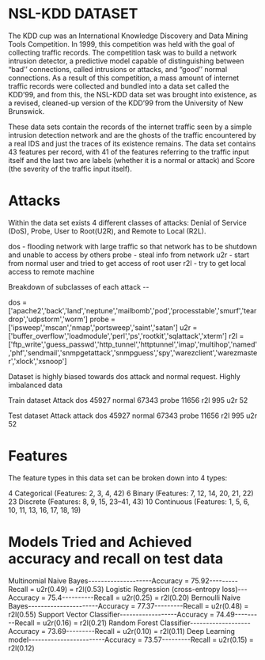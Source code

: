 # NSL-KDD DATASET
The KDD cup was an International Knowledge Discovery and Data Mining Tools Competition. 
In 1999, this competition was held with the goal of collecting traffic records. 
The competition task was to build a network intrusion detector, a predictive model capable of distinguishing between “bad’’ connections, 
called intrusions or attacks, and “good’’ normal connections. 
As a result of this competition, a mass amount of internet traffic records were collected and bundled into a data set called the KDD’99, 
and from this, the NSL-KDD data set was brought into existence, as a revised, cleaned-up version of the KDD’99 from the University of New Brunswick.

These data sets contain the records of the internet traffic seen by a simple intrusion detection network and are the ghosts of the traffic encountered by a real IDS 
and just the traces of its existence remains. 
The data set contains 43 features per record, with 41 of the features referring to the traffic input itself and
the last two are labels (whether it is a normal or attack) and Score (the severity of the traffic input itself).

# Attacks

Within the data set exists 4 different classes of attacks: Denial of Service (DoS), Probe, User to Root(U2R), and Remote to Local (R2L).

dos - flooding network with large traffic so that network has to be shutdown and unable to access by others
probe - steal info from network
u2r - start from normal user and tried to get access of root user
r2l - try to get local access to remote machine

Breakdown of subclasses of each attack --

dos = ['apache2','back','land','neptune','mailbomb','pod','processtable','smurf','teardrop','udpstorm','worm']
probe = ['ipsweep','mscan','nmap','portsweep','saint','satan']
u2r = ['buffer_overflow','loadmodule','perl','ps','rootkit','sqlattack','xterm']
r2l = ['ftp_write','guess_passwd','http_tunnel','httptunnel','imap','multihop','named','phf','sendmail','snmpgetattack','snmpguess','spy','warezclient','warezmaster','xlock','xsnoop']

Dataset is highly biased towards dos attack and normal request. Highly imbalanced data

Train dataset Attack
dos       45927
normal    67343
probe     11656
r2l         995
u2r          52

Test dataset Attack
attack
dos       45927
normal    67343
probe     11656
r2l         995
u2r          52

# Features

The feature types in this data set can be broken down into 4 types:

4 Categorical (Features: 2, 3, 4, 42)
6 Binary (Features: 7, 12, 14, 20, 21, 22)
23 Discrete (Features: 8, 9, 15, 23–41, 43)
10 Continuous (Features: 1, 5, 6, 10, 11, 13, 16, 17, 18, 19)


# Models Tried and Achieved accuracy and recall on test data

Multinomial Naive Bayes--------------------Accuracy = 75.92---------Recall = u2r(0.49) = r2l(0.53)
Logistic Regression (cross-entropy loss)---Accuracy = 75.4----------Recall = u2r(0.25) = r2l(0.20)
Bernoulli Naive Bayes----------------------Accuracy = 77.37---------Recall = u2r(0.48) = r2l(0.55)
Support Vector Classifier------------------Accuracy = 74.49---------Recall = u2r(0.16) = r2l(0.21)
Random Forest Classifier-------------------Accuracy = 73.69---------Recall = u2r(0.10) = r2l(0.11)
Deep Learning model------------------------Accuracy = 73.57---------Recall = u2r(0.15) = r2l(0.12)
